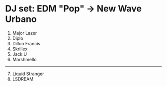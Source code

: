 # DJ set: EDM "Pop" -> New Wave Urbano

1. Major Lazer
2. Diplo
3. Dillon Francis
4. Skrillex
5. Jack U
6. Marshmello
---
7. Liquid Stranger
8. LSDREAM
